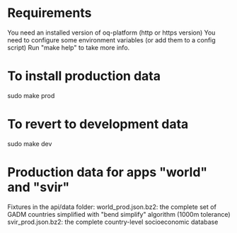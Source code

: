 Requirements
============

You need an installed version of oq-platform (http or https version)
You need to configure some environment variables (or add them to a config script)
Run "make help" to take more info.


To install production data
==========================

sudo make prod


To revert to development data
=============================

sudo make dev


Production data for apps "world" and "svir"
===========================================

Fixtures in the api/data folder:
world_prod.json.bz2: the complete set of GADM countries simplified with
                     "bend simplify" algorithm (1000m tolerance)
svir_prod.json.bz2: the complete country-level socioeconomic database
